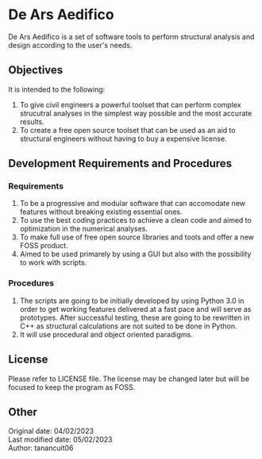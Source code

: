 # **De Ars Aedifico**

De Ars Aedifico is a set of software tools to perform structural analysis and design according to the user's needs.

## Objectives

It is intended to the following:

1. To give civil engineers a powerful toolset that can perform complex strucutral analyses in the simplest way possible and the most accurate results.
2. To create a free open source toolset that can be used as an aid to structural engineers without having to buy a expensive license. 

## Development Requirements and Procedures

### Requirements

1. To be a progressive and modular software that can accomodate new features without breaking existing essential ones.
2. To use the best coding practices to achieve a clean code and aimed to optimization in the numerical analyses.
3. To make full use of free open source libraries and tools and offer a new FOSS product.
4. Aimed to be used primarely by using a GUI but also with the possibility to work with scripts.

### Procedures

1. The scripts are going to be initially developed by using Python 3.0 in order to get working features delivered at a fast pace and will serve as prototypes. After successful testing, these are going to be rewritten in C++ as structural calculations are not suited to be done in Python.
2. It will use procedural and object oriented paradigms.

## License

Please refer to LICENSE file. The license may be changed later but will be focused to keep the program as FOSS. 

## Other

Original date: 04/02/2023 \
Last modified date: 05/02/2023 \
Author: tanancuit06
